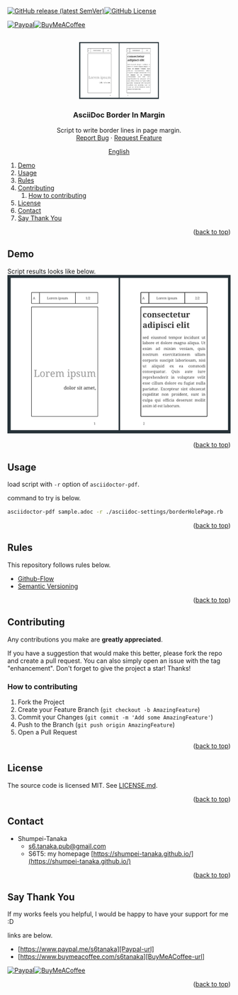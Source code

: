 <a name="readme-top"></a>

<!-- PROJECT SHIELDS -->

[![GitHub release (latest SemVer)][release-shield]][release-url][![GitHub License][license-shield]][license-url]

[![Paypal][Paypal-shield]][Paypal-url][![BuyMeACoffee][BuyMeACoffee-sheild]][BuyMeACoffee-url]

<!-- PROJECT LOGO -->
<br />
<div align="center">
  <a href="https://github.com/Shumpei-Tanaka/asciidoc-borderinmargin">
    <img src="readme.md_assets/image.png" alt="Logo" width="180">
  </a>

  <h3 align="center">AsciiDoc Border In Margin</h3>

  <p align="center">
    Script to write border lines in page margin.
    <br />
    <a href="https://github.com/Shumpei-Tanaka/asciidoc-borderinmargin/issues">Report Bug</a>
    ·
    <a href="https://github.com/Shumpei-Tanaka/asciidoc-borderinmargin/issues">Request Feature</a>
  </p>
  <p align="center">
    <a href="/README.md">English</a>
  </p>
</div>

<!-- TABLE OF CONTENTS -->

1. [Demo](#demo)
2. [Usage](#usage)
3. [Rules](#rules)
4. [Contributing](#contributing)
    1. [How to contributing](#how-to-contributing)
5. [License](#license)
6. [Contact](#contact)
7. [Say Thank You](#say-thank-you)

<p align="right">(<a href="#readme-top">back to top</a>)</p>

<!-- ### Built With -->
<!-- Show Demo -->

## Demo

Script results looks like below.
![alt text](readme.md_assets/image.png)

<p align="right">(<a href="#readme-top">back to top</a>)</p>

<!-- USAGE EXAMPLES -->

## Usage

load script with `-r` option of `asciidoctor-pdf`.

command to try is below.

```sh
asciidoctor-pdf sample.adoc -r ./asciidoc-settings/borderHolePage.rb
```

<p align="right">(<a href="#readme-top">back to top</a>)</p>

<!-- Rules -->

## Rules

This repository follows rules below.

-   [Github-Flow][github-flow-url]
-   [Semantic Versioning][semver-url]

<p align="right">(<a href="#readme-top">back to top</a>)</p>

<!-- CONTRIBUTING -->

## Contributing

Any contributions you make are **greatly appreciated**.

If you have a suggestion that would make this better, please fork the repo and create a pull request. You can also simply open an issue with the tag "enhancement".
Don't forget to give the project a star! Thanks!

### How to contributing

1. Fork the Project
2. Create your Feature Branch (`git checkout -b AmazingFeature`)
3. Commit your Changes (`git commit -m 'Add some AmazingFeature'`)
4. Push to the Branch (`git push origin AmazingFeature`)
5. Open a Pull Request

<p align="right">(<a href="#readme-top">back to top</a>)</p>

<!-- LICENSE -->

## License

The source code is licensed MIT. See [LICENSE.md][license-url].

<p align="right">(<a href="#readme-top">back to top</a>)</p>

<!-- CONTACT -->

## Contact

-   Shumpei-Tanaka
    -   s6.tanaka.pub@gmail.com
    -   S6T5: my homepage [https://shumpei-tanaka.github.io/](https://shumpei-tanaka.github.io/)

<p align="right">(<a href="#readme-top">back to top</a>)</p>

<!-- Suppurt -->

## Say Thank You

If my works feels you helpful, I would be happy to have your support for me :D

links are below.

-   [https://www.paypal.me/s6tanaka][Paypal-url]
-   [https://www.buymeacoffee.com/s6tanaka][BuyMeACoffee-url]

[![Paypal][Paypal-shield]][Paypal-url][![BuyMeACoffee][BuyMeACoffee-sheild]][BuyMeACoffee-url]

<p align="right">(<a href="#readme-top">back to top</a>)</p>

<!-- MARKDOWN LINKS & IMAGES -->

[release-shield]: https://img.shields.io/github/v/release/Shumpei-Tanaka/asciidoc-borderinmargin?style=flat-square&sort=semver
[release-url]: https://github.com/Shumpei-Tanaka/asciidoc-borderinmargin/releases/latest
[license-shield]: https://img.shields.io/github/license/Shumpei-Tanaka/asciidoc-borderinmargin?flat-square
[license-url]: /LICENSE.md
[contributors-shield]: https://img.shields.io/github/contributors/Shumpei-Tanaka/asciidoc-borderinmargin.svg?style=flat-square
[contributors-url]: https://github.com/Shumpei-Tanaka/asciidoc-borderinmargin/graphs/contributors
[forks-shield]: https://img.shields.io/github/forks/Shumpei-Tanaka/asciidoc-borderinmargin.svg?style=flat-square
[forks-url]: https://github.com/Shumpei-Tanaka/asciidoc-borderinmargin/network/members
[stars-shield]: https://img.shields.io/github/stars/Shumpei-Tanaka/asciidoc-borderinmargin.svg?style=flat-square
[stars-url]: https://github.com/Shumpei-Tanaka/asciidoc-borderinmargin/stargazers
[issues-shield]: https://img.shields.io/github/issues/Shumpei-Tanaka/asciidoc-borderinmargin.svg?style=flat-square
[issues-url]: https://github.com/Shumpei-Tanaka/asciidoc-borderinmargin/issues
[Paypal-shield]: https://img.shields.io/badge/paypal.me-s6tanaka-white?style=flat-square&logo=paypal
[Paypal-url]: https://paypal.me/s6tanaka
[BuyMeACoffee-sheild]: https://img.shields.io/badge/buy_me_a_coffee-s6tanaka-white?style=flat-square&logo=buymeacoffee&logocolor=#FFDD00
[BuyMeACoffee-url]: https://www.buymeacoffee.com/s6tanaka
[github-flow-url]: https://docs.github.com/en/get-started/quickstart/github-flow
[semver-url]: https://semver.org/
